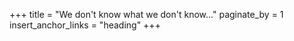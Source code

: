 +++
title = "We don't know what we don't know..."
paginate_by = 1
insert_anchor_links = "heading"
+++

